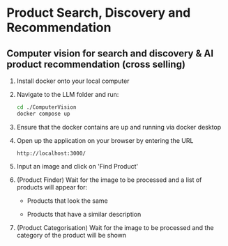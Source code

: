 # Product Search, Discovery and Recommendation

## Computer vision for search and discovery & AI product recommendation (cross selling)

1. Install docker onto your local computer

2. Navigate to the LLM folder and run:

   ```sh
   cd ./ComputerVision
   docker compose up
   ```

3. Ensure that the docker contains are up and running via docker desktop

4. Open up the application on your browser by entering the URL

   `http://localhost:3000/`

5. Input an image and click on 'Find Product'

6. (Product Finder) Wait for the image to be processed and a list of products will appear for:

   - Products that look the same

   - Products that have a similar description

7. (Product Categorisation) Wait for the image to be processed and the category of the product will be shown
